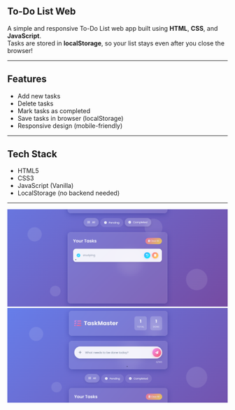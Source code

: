 ## To-Do List Web

A simple and responsive To-Do List web app built using **HTML**, **CSS**, and **JavaScript**.  
Tasks are stored in **localStorage**, so your list stays even after you close the browser!

---

##  Features

-  Add new tasks
-  Delete tasks
-  Mark tasks as completed
-  Save tasks in browser (localStorage)
-  Responsive design (mobile-friendly)

---

## Tech Stack

- HTML5
- CSS3
- JavaScript (Vanilla)
- LocalStorage (no backend needed)

---
![FRONTEND SCREENSHOTS](https://github.com/RPreeti12/todo-app/blob/main/to%20do%20list.png)
![FRONTEND index page SCREENSHOTS](https://github.com/RPreeti12/todo-app/blob/main/index%20page.png)

